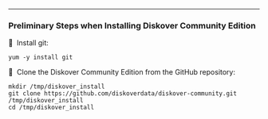 ___
### Preliminary Steps when Installing Diskover Community Edition

🔴 &nbsp;Install git:
```
yum -y install git
```

🔴 &nbsp;Clone the Diskover Community Edition from the GitHub repository:
```
mkdir /tmp/diskover_install
git clone https://github.com/diskoverdata/diskover-community.git /tmp/diskover_install
cd /tmp/diskover_install
```
